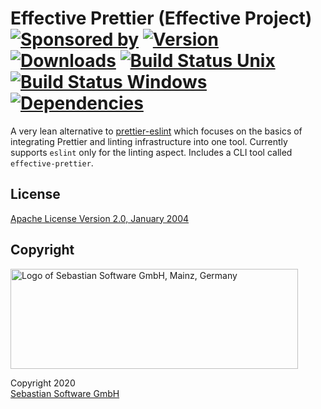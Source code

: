 # Effective Prettier (Effective Project)<br/>[![Sponsored by][sponsor-img]][sponsor] [![Version][npm-version-img]][npm] [![Downloads][npm-downloads-img]][npm] [![Build Status Unix][travis-img]][travis] [![Build Status Windows][appveyor-img]][appveyor] [![Dependencies][deps-img]][deps]

[sponsor]: https://www.sebastian-software.de
[deps]: https://david-dm.org/sebastian-software/effective-prettier
[npm]: https://www.npmjs.com/package/@effective/prettier-eslint
[travis]: https://travis-ci.org/sebastian-software/effective-prettier
[appveyor]: https://ci.appveyor.com/project/swernerx/effective-prettier/branch/master
[sponsor-img]: https://badgen.net/badge/Sponsored%20by/Sebastian%20Software/692446
[deps-img]: https://badgen.net/david/dep/sebastian-software/effective-prettier
[npm-downloads-img]: https://badgen.net/npm/dm/@effective/prettier-eslint
[npm-version-img]: https://badgen.net/npm/v/@effective/prettier-eslint
[travis-img]: https://badgen.net/travis/sebastian-software/effective-prettier?label=unix%20build
[appveyor-img]: https://badgen.net/appveyor/ci/swernerx/effective-prettier?label=windows%20build

A very lean alternative to [prettier-eslint](https://github.com/prettier/prettier-eslint) which focuses on the basics of integrating Prettier and linting infrastructure into one tool. Currently supports `eslint` only for the linting aspect. Includes a CLI tool called `effective-prettier`.

## License

[Apache License Version 2.0, January 2004](license)

## Copyright

<img src="https://cdn.rawgit.com/sebastian-software/sebastian-software-brand/0d4ec9d6/sebastiansoftware-en.svg" alt="Logo of Sebastian Software GmbH, Mainz, Germany" width="460" height="160"/>

Copyright 2020<br/>[Sebastian Software GmbH](http://www.sebastian-software.de)
